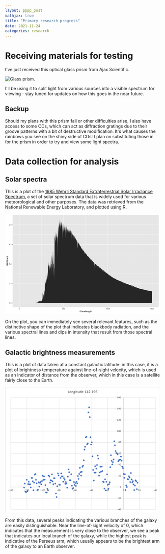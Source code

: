 ```yaml
---
layout: pppp_post
mathjax: true
title: "Primary research progress"
date: 2021-11-24
categories: research
---
```


# Receiving materials for testing

I've just received this optical glass prism from Ajax Scientific.

![Glass prism.](/school/pppp/assets/primary-research/prism.jpg)

I'll be using it to split light from various sources into a visible spectrum for viewing - stay tuned for updates on how this goes in the near future.

## Backup

Should my plans with this prism fail or other difficulties arise, I also have access to some CDs, which can act as diffraction gratings due to their groove patterns with a bit of destructive modification. It's what causes the rainbows you see on the shiny side of CDs! I plan on substituting those in for the prism in order to try and view some light spectra.

# Data collection for analysis

## Solar spectra

This is a plot of the [1985 Wehrli Standard Extraterrestrial Solar Irradiance Spectrum](https://www.nrel.gov/grid/solar-resource/spectra-wehrli.html), a set of solar spectrum data that is widely used for various meteorological and other purposes. The data was retrieved from the National Renewable Energy Laboratory, and plotted using R.

![Solar spectrum plot.](/school/pppp/assets/primary-research/solar-spectrum.png)

On the plot, you can immediately see several relevant features, such as the distinctive shape of the plot that indicates blackbody radiation, and the various spectral lines and dips in intensity that result from those spectral lines.

## Galactic brightness measurements

This is a plot of data taken at a constant galactic latitude: in this case, it is a plot of brightness temperature against line-of-sight velocity, which is used as an indicator of distance from the observer, which in this case is a satellite fairly close to the Earth.

![Galactic observation plot.](/school/pppp/assets/primary-research/galactic.png)

From this data, several peaks indicating the various branches of the galaxy are easily distinguishable. Near the line-of-sight velocity of 0, which indicates that the measurement is very close to the observer, we see a peak that indicates our local branch of the galaxy, while the highest peak is indicative of the Perseus arm, which usually appears to be the brightest arm of the galaxy to an Earth observer.